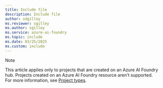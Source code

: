 ```yaml
---
title: Include file
description: Include file
author: sdgilley
ms.reviewer: sgilley
ms.author: sgilley
ms.service: azure-ai-foundry
ms.topic: include
ms.date: 03/25/2025
ms.custom: include
---
```


> [!NOTE]
> This article applies only to projects that are created on an Azure AI Foundry hub. Projects created on an Azure AI Foundry resource aren't supported. For more information, see [Project types](../concepts/project-types.md).
